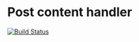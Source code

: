 # Post content handler

[![Build Status](https://travis-ci.org/tekwrks/post.svg?branch=master)](https://travis-ci.org/tekwrks/post)

